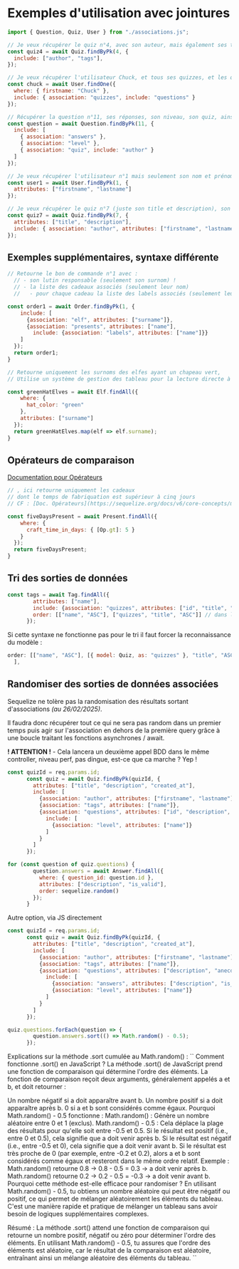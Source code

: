 # Exemples d'utilisation avec jointures

```js
import { Question, Quiz, User } from "./associations.js";

// Je veux récupérer le quiz n°4, avec son auteur, mais également ses tags
const quiz4 = await Quiz.findByPk(4, {
  include: ["author", "tags"],
});

// Je veux récupérer l'utilisateur Chuck, et tous ses quizzes, et les questions de chaque quizz
const chuck = await User.findOne({
  where: { firstname: "Chuck" },
  include: { association: "quizzes", include: "questions" }
});

// Récupérer la question n°11, ses réponses, son niveau, son quiz, ainsi que l'auteur du quiz
const question = await Question.findByPk(11, {
  include: [
    { association: "answers" },
    { association: "level" },
    { association: "quiz", include: "author" }
  ]
});

// Je veux récupérer l'utilisateur n°1 mais seulement son nom et prénom
const user1 = await User.findByPk(1, {
  attributes: ["firstname", "lastname"]
});

// Je veux récupérer le quiz n°7 (juste son title et description), son auteur (mais seulement le nom et prénom de l'auteur)
const quiz7 = await Quiz.findByPk(7, {
  attributes: ["title", "description"],
  include: { association: "author", attributes: ["firstname", "lastname"] }
});
```

## Exemples supplémentaires, syntaxe différente

```js
// Retourne le bon de commande n°1 avec : 
  // - son lutin responsable (seulement son surnom) !
  // - la liste des cadeaux associés (seulement leur nom)
  //   - pour chaque cadeau la liste des labels associés (seulement leurs noms)

const order1 = await Order.findByPk(1, {
    include: [
      {association: "elf", attributes: ["surname"]},
      {association: "presents", attributes: ["name"], 
        include: {association: "labels", attributes: ["name"]}}
    ]
  });
  return order1;
}

// Retourne uniquement les surnoms des elfes ayant un chapeau vert,
// Utilise un système de gestion des tableau pour la lecture directe à la place d'un tableau d'objet

const greenHatElves = await Elf.findAll({
    where: {
      hat_color: "green"
    },
    attributes: ["surname"]
  });
  return greenHatElves.map(elf => elf.surname);
}
```
## Opérateurs de comparaison

[Documentation pour Opérateurs](https://sequelize.org/docs/v6/core-concepts/model-querying-basics/#operators)

```js
// , ici retourne uniquement les cadeaux
// dont le temps de fabriquation est supérieur à cinq jours
// CF : [Doc. Opérateurs](https://sequelize.org/docs/v6/core-concepts/model-querying-basics/#operators)

const fiveDaysPresent = await Present.findAll({
    where: {
      craft_time_in_days: { [Op.gt]: 5 }
    }
  });
  return fiveDaysPresent;
}
```

## Tri des sorties de données

```js
const tags = await Tag.findAll({
        attributes: ["name"],
        include: {association: "quizzes", attributes: ["id", "title", "description"]},
        order: [["name", "ASC"], ["quizzes", "title", "ASC"]] // dans l'ordre, le tri pour les tag, ensuite l'appel de la table associée via son alias directement et le système de tri souhaité
      });
```

Si cette syntaxe ne fonctionne pas pour le tri il faut forcer la reconnaissance du modèle :
```js
order: [["name", "ASC"], [{ model: Quiz, as: "quizzes" }, "title", "ASC"] 
  ],
```

## Randomiser des sorties de données associées

Sequelize ne tolère pas la randomisation des résultats sortant d'associations *(au 26/02/2025)*.

Il faudra donc récupérer tout ce qui ne sera pas random dans un premier temps puis agir sur l'association en dehors de la première query grâce à une boucle traitant les fonctions asynchrones / await.

**! ATTENTION !** - Cela lancera un deuxième appel BDD dans le même controller, niveau perf, pas dingue, est-ce que ca marche ? Yep !
```js
const quizId = req.params.id;
      const quiz = await Quiz.findByPk(quizId, {
        attributes: ["title", "description", "created_at"],
        include: [
          {association: "author", attributes: ["firstname", "lastname"]},
          {association: "tags", attributes: ["name"]},
          {association: "questions", attributes: ["id", "description", "anecdote", "wiki"],
            include: [
              {association: "level", attributes: ["name"]}
            ]
          }
        ]
      });

for (const question of quiz.questions) {
        question.answers = await Answer.findAll({
          where: { question_id: question.id },
          attributes: ["description", "is_valid"],
          order: sequelize.random()
        });
      }
```

Autre option, via JS directement 

```js
const quizId = req.params.id;
      const quiz = await Quiz.findByPk(quizId, {
        attributes: ["title", "description", "created_at"],
        include: [
          {association: "author", attributes: ["firstname", "lastname"]},
          {association: "tags", attributes: ["name"]},
          {association: "questions", attributes: ["description", "anecdote", "wiki"],
            include: [
              {association: "answers", attributes: ["description", "is_valid"]},
              {association: "level", attributes: ["name"]}
            ]
          }
        ]
      });

quiz.questions.forEach(question => {
        question.answers.sort(() => Math.random() - 0.5);
      });
```

Explications sur la méthode .sort cumulée au Math.random() :
``
Comment fonctionne .sort() en JavaScript ?
La méthode .sort() de JavaScript prend une fonction de comparaison qui détermine l'ordre des éléments. La fonction de comparaison reçoit deux arguments, généralement appelés a et b, et doit retourner :

Un nombre négatif si a doit apparaître avant b.
Un nombre positif si a doit apparaître après b.
0 si a et b sont considérés comme égaux.
Pourquoi Math.random() - 0.5 fonctionne :
Math.random() : Génère un nombre aléatoire entre 0 et 1 (exclus).
Math.random() - 0.5 : Cela déplace la plage des résultats pour qu'elle soit entre -0.5 et 0.5.
Si le résultat est positif (i.e., entre 0 et 0.5), cela signifie que a doit venir après b.
Si le résultat est négatif (i.e., entre -0.5 et 0), cela signifie que a doit venir avant b.
Si le résultat est très proche de 0 (par exemple, entre -0.2 et 0.2), alors a et b sont considérés comme égaux et resteront dans le même ordre relatif.
Exemple :
Math.random() retourne 0.8 → 0.8 - 0.5 = 0.3 → a doit venir après b.
Math.random() retourne 0.2 → 0.2 - 0.5 = -0.3 → a doit venir avant b.
Pourquoi cette méthode est-elle efficace pour randomiser ?
En utilisant Math.random() - 0.5, tu obtiens un nombre aléatoire qui peut être négatif ou positif, ce qui permet de mélanger aléatoirement les éléments du tableau. C'est une manière rapide et pratique de mélanger un tableau sans avoir besoin de logiques supplémentaires complexes.

Résumé :
La méthode .sort() attend une fonction de comparaison qui retourne un nombre positif, négatif ou zéro pour déterminer l'ordre des éléments.
En utilisant Math.random() - 0.5, tu assures que l'ordre des éléments est aléatoire, car le résultat de la comparaison est aléatoire, entraînant ainsi un mélange aléatoire des éléments du tableau.
``
